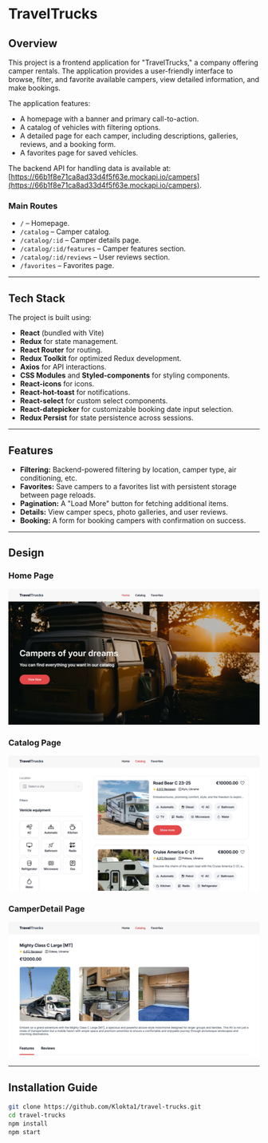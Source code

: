 # TravelTrucks

## Overview

This project is a frontend application for "TravelTrucks," a company offering camper rentals. The application provides a user-friendly interface to browse, filter, and favorite available campers, view detailed information, and make bookings.

The application features:
- A homepage with a banner and primary call-to-action.
- A catalog of vehicles with filtering options.
- A detailed page for each camper, including descriptions, galleries, reviews, and a booking form.
- A favorites page for saved vehicles.

The backend API for handling data is available at:  
[https://66b1f8e71ca8ad33d4f5f63e.mockapi.io/campers](https://66b1f8e71ca8ad33d4f5f63e.mockapi.io/campers).

### Main Routes
- `/` – Homepage.
- `/catalog` – Camper catalog.
- `/catalog/:id` – Camper details page.
- `/catalog/:id/features` – Camper features section.
- `/catalog/:id/reviews` – User reviews section.
- `/favorites` – Favorites page.

---

## Tech Stack

The project is built using:
- **React** (bundled with Vite)
- **Redux** for state management.
- **React Router** for routing.
- **Redux Toolkit** for optimized Redux development.
- **Axios** for API interactions.
- **CSS Modules** and **Styled-components** for styling components.
- **React-icons** for icons.
- **React-hot-toast** for notifications.
- **React-select** for custom select components.
- **React-datepicker** for customizable booking date input selection.
- **Redux Persist** for state persistence across sessions.

---

## Features

- **Filtering:** Backend-powered filtering by location, camper type, air conditioning, etc.
- **Favorites:** Save campers to a favorites list with persistent storage between page reloads.
- **Pagination:** A "Load More" button for fetching additional items.
- **Details:** View camper specs, photo galleries, and user reviews.
- **Booking:** A form for booking campers with confirmation on success.

---

## Design

### Home Page

![Home Page](/public/images/home-page-screenshot.jpg)

### Catalog Page

![Catalog Page](/public/images/catalog-page-screenshot.jpg)

### CamperDetail Page

![CamperDetail Page](/public/images/camper-detail-page-screenshot.jpg)

---

## Installation Guide
   ```bash
   git clone https://github.com/Klokta1/travel-trucks.git
   cd travel-trucks
   npm install
   npm start

